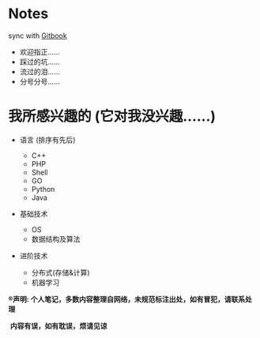 # Notes
sync with [Gitbook](https://jcppython.gitbooks.io/notes/content/)

- 欢迎指正……
- 踩过的坑……
- 流过的泪……
- 分号分号……

# 我所感兴趣的 (它对我没兴趣……)
- 语言 (排序有先后)
    - C++
    - PHP
    - Shell
    - GO
    - Python
    - Java

- 基础技术
    - OS
    - 数据结构及算法

- 进阶技术
    - 分布式(存储&计算)
    - 机器学习






**®声明: 个人笔记，多数内容整理自网络，未规范标注出处，如有冒犯，请联系处理**

​             **内容有误，如有耽误，烦请见谅**